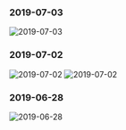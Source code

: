 ### 2019-07-03
![2019-07-03](https://user-images.githubusercontent.com/52472274/60622951-80f6b400-9daf-11e9-88c9-5e4b67055c56.jpg)

### 2019-07-02
![2019-07-02](https://user-images.githubusercontent.com/52472274/60623088-d7fc8900-9daf-11e9-852f-f501134e628c.gif)
![2019-07-02](https://user-images.githubusercontent.com/52472274/60622913-67ee0300-9daf-11e9-9942-271410d92503.jpg)

### 2019-06-28
![2019-06-28](https://user-images.githubusercontent.com/52472274/60551197-89d87e80-9cf8-11e9-82d7-386d336f7608.png)
